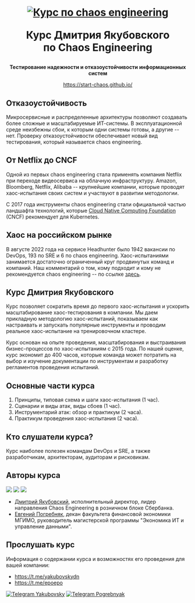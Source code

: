 <h1 align="center">
  <a href="https://start-chaos.github.io/">
  <img src="https://avatars.githubusercontent.com/u/111044530?s=200&v=4" alt="Курс по chaos engineering">
  </a>  

  Курс Дмитрия Якубовского  
  по Chaos Engineering
</h1>

<div align="center">
  
**Тестирование надежности и отказоустойчивости информационных систем**

<https://start-chaos.github.io/>
  
</div>

## Отказоустойчивость

Микросервисные и распределенные архитектуры позволяют создавать более сложные и масштабируемые ИТ-системы.
В эксплуатационной среде неизбежны сбои, к которым одни системы готовы, а другие -- нет. 
Проверку отказоустойчивости обеспечивает новый вид тестирования, который называется chaos engineering.

## От Netflix до CNCF

Одной из первых chaos engineering стала применять компания Netflix при переходе видеосервиса на облачную инфраструктуру.
Amazon, Bloomberg, Netflix, Alibaba -- крупнейшие компании, которые проводят хаос-испытания своих систем 
и участвуют в развитии методологии.

С 2017 года инструменты chaos engineering стали официальной частью ландшафта технологий, 
которые [Cloud Native Computing Foundation](https://www.cncf.io/) (CNCF) рекомендует для Kubernetes.

## Хаос на российском рынке

В августе 2022 года на сервисе Headhunter было 1942 вакансии по DevOps, 193 по SRE и 6 по chaos engineering. 
Хаос-испытаниями занимается достаточно ограниченный круг продвинутых команд и компаний.
Наш комментарий о том, кому подходит и кому не рекомендуется chaos engineering -- по ссылке [здесь](scope.md).

## Курс Дмитрия Якубовского

Курс позволяет сократить время до первого хаос-испытания и ускорить масштабирование хаос-тестирования в компании. 
Мы даем прикладную методологию хаос-испытаний, показываем как настраивать и запускать популярные инструменты
и проводим реальное хаос-испытание на тренировочном кластере.

Курс основан на опыте проведения, масштабирования и выстраивания бизнес-процессов по хаос-испытаниям с 2015 года. 
По нашей оценке, курс экономит до 400 часов, которые команда может потратить на выбор и изучение документации по инструментам
и разработку регламентов проведения испытаний.

## Основные части курса

1. Принципы, типовая схема и шаги хаос-испытания (1 час).
2. Сценарии и виды атак, виды сбоев (1 час).
3. Инструментарий атак: обзор и практикум (2 часа).
4. Практикум проведения хаос-испытания (2 часа).

## Кто слушатели курса?

Курс наиболее полезен командам DevOps и SRE, а также разработчикам, архитекторам, аудиторам и рисковикам.

## Авторы курса 

[dy]: https://images.weserv.nl/?url=https://avatars.githubusercontent.com/u/17800175&h=200&w=200&fit=cover&mask=circle&maxage=7d

[ep]: https://images.weserv.nl/?url=https://avatars.githubusercontent.com/u/9265326&h=200&w=200&fit=cover&mask=circle&maxage=7d

[ep2]: https://images.weserv.nl/?url=https://github.com/start-chaos/start-chaos.github.io/blob/main/ep_avatar.jpg?raw=true&h=200&w=200&fit=cover&mask=circle&maxage=7d

![][dy] ![][ep] ![][ep2]

- [Дмитрий Якубовский](https://github.com/dyakubovsky), исполнительный директор, лидер направления Chaos Engineering в розничном блоке Сбербанка.
- [Евгений Погребняк](https://github.com/epogrebnyak/), декан факультета финансовой экономики МГИМО, руководитель магистерской программы "Экономика ИТ и управление данными". 

## Прослушать курс 

Информация о содержании курса и возможностях его проведения для вашей компании:

- <https://t.me/yakubovskydn>
- <https://t.me/epoepo>

[tg-link-ep]: https://t.me/epoepo
[tg-link-dy]: https://t.me/yakubovskydn
[tg-badge-ep]: https://img.shields.io/badge/Telegram-Евгений_Погребняк-blue?style=flatsquare&logo=telegram&logoColor=white
[tg-badge-dy]: https://img.shields.io/badge/Telegram-Дмитрий_Якубовский-blue?style=flatsquare&logo=telegram&logoColor=white

[![Telegram Yakubovsky][tg-badge-dy]][tg-link-dy]
[![Telegram Pogrebnyak][tg-badge-ep]][tg-link-ep]





